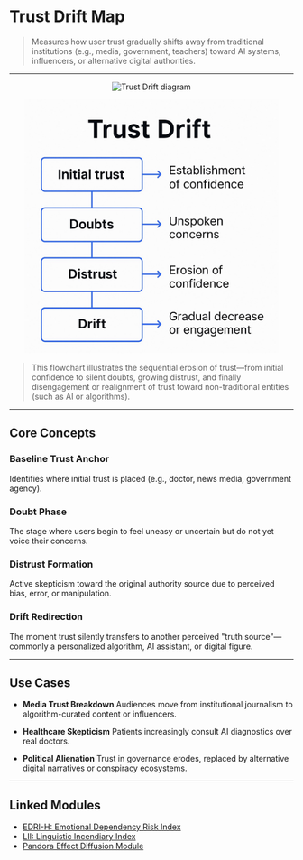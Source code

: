 # Trust Drift Map

> Measures how user trust gradually shifts away from traditional institutions (e.g., media, government, teachers) toward AI systems, influencers, or alternative digital authorities.

---

<p align="center">
<!-- A. Docsify local preview path -->
<img src="../assets/images/trust-drift-flowchart.png" alt="Trust Drift diagram" width="450">
</p>

<p align="center">
<!-- B. GitHub preview path -->
<img src="https://github.com/frameworklori/lori-framework-site/blob/main/docs/assets/images/trust-drift-flowchart.png?raw=true" alt="Trust Drift diagram" width="450">
</p>

> This flowchart illustrates the sequential erosion of trust—from initial confidence to silent doubts, growing distrust, and finally disengagement or realignment of trust toward non-traditional entities (such as AI or algorithms).

---

## Core Concepts

### **Baseline Trust Anchor**
Identifies where initial trust is placed (e.g., doctor, news media, government agency).

### **Doubt Phase**
The stage where users begin to feel uneasy or uncertain but do not yet voice their concerns.

### **Distrust Formation**
Active skepticism toward the original authority source due to perceived bias, error, or manipulation.

### **Drift Redirection**
The moment trust silently transfers to another perceived "truth source"—commonly a personalized algorithm, AI assistant, or digital figure.

---

## Use Cases

- **Media Trust Breakdown**
Audiences move from institutional journalism to algorithm-curated content or influencers.

- **Healthcare Skepticism**
Patients increasingly consult AI diagnostics over real doctors.

- **Political Alienation**
Trust in governance erodes, replaced by alternative digital narratives or conspiracy ecosystems.

---

## Linked Modules

- [EDRI-H: Emotional Dependency Risk Index](EDRI-H.md)
- [LII: Linguistic Incendiary Index](LII.md)
- [Pandora Effect Diffusion Module](Pandora.md)
